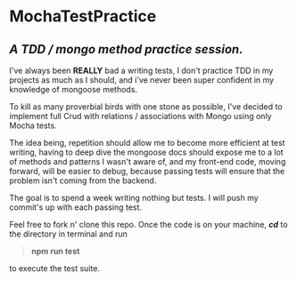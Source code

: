 **MochaTestPractice**
===================


*A TDD / mongo method practice session.*
----------------------------------------




I've always been **REALLY** bad a writing tests, I don't practice TDD in my projects as much as I should, and i've never been super confident in my knowledge of mongoose methods.

To kill as many proverbial birds with one stone as possible, I've decided to implement full Crud with relations / associations with Mongo using only Mocha tests.

The idea being, repetition should allow me to become more efficient at test writing, having to deep dive the mongoose docs should expose me to a lot of methods and patterns I wasn't aware of, and my front-end code, moving forward, will be easier to debug, because passing tests will ensure that the problem isn't coming from the backend.  

The goal is to spend a week writing nothing but tests.  I will push my commit's up with each passing test.

Feel free to fork n' clone this repo.  Once the code is on your machine, ***cd***  to the directory in terminal and run

> **npm run test**

to execute the test suite.
